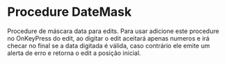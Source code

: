 # Procedure DateMask
Procedure de máscara data para edits.
Para usar adicione este procedure no OnKeyPress do edit, ao digitar o edit aceitará apenas numeros e irá checar no final se a data digitada é válida, caso contrário ele emite um alerta de erro e retorna o edit a posição inicial.
